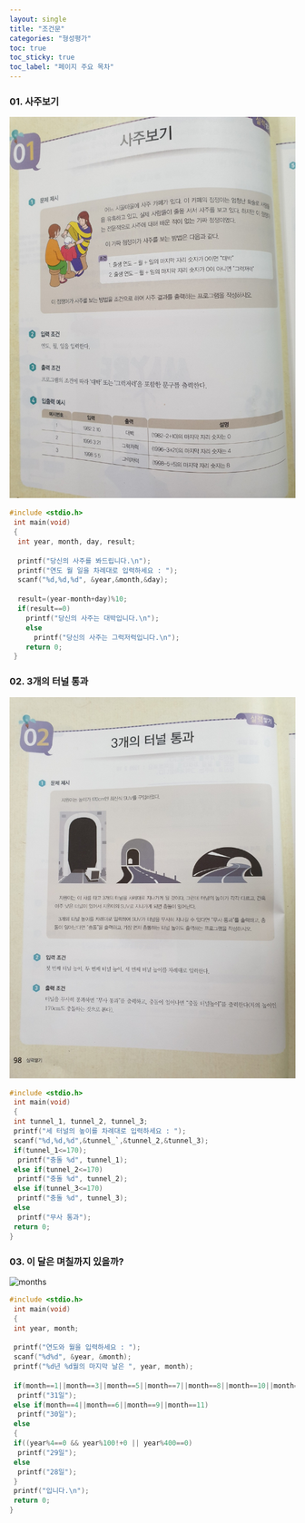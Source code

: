 ```yaml
---
layout: single
title: "조건문"
categories: "형성평가"
toc: true
toc_sticky: true
toc_label: "페이지 주요 목차"
---
```


### 01. 사주보기
![fortune](/assets/images/fortune.jpg)
~~~c
#include <stdio.h>
 int main(void)
 {
  int year, month, day, result;
  
  printf("당신의 사주를 봐드립니다.\n");
  printf("연도 월 일을 차례대로 입력하세요 : ");
  scanf("%d,%d,%d", &year,&month,&day);
  
  result=(year-month+day)%10;
  if(result==0)
    printf("당신의 사주는 대박입니다.\n");
    else
      printf("당신의 사주는 그럭저럭입니다.\n");
    return 0;
 }
 ~~~
 
### 02. 3개의 터널 통과
![tunnel](/assets/images/tunnel.jpg)
~~~c
#include <stdio.h>
 int main(void)
 {
 int tunnel_1, tunnel_2, tunnel_3;
 printf("세 터널의 높이를 차례대로 입력하세요 : ");
 scanf("%d,%d,%d",&tunnel_`,&tunnel_2,&tunnel_3);
 if(tunnel_1<=170);
  printf("충돌 %d", tunnel_1);
 else if(tunnel_2<=170)
  printf("충돌 %d", tunnel_2);
 else if(tunnel_3<=170)
  printf("충돌 %d", tunnel_3);
 else
  printf("무사 통과");
 return 0;
}
~~~
 
### 03. 이 달은 며칠까지 있을까?
![months](/assets/images/month.jpg)
~~~c
#include <stdio.h>
 int main(void)
 {
 int year, month;
 
 printf("연도와 월을 입력하세요 : ");
 scanf("%d%d", &year, &month);
 printf("%d년 %d월의 마지막 날은 ", year, month);
 
 if(month==1||month==3||month==5||month==7||month==8||month==10||month==12)
  printf("31일");
 else if(month==4||month==6||month==9||month==11)
  printf("30일");
 else
 {
 if((year%4==0 && year%100!+0 || year%400==0)
  printf("29일");
 else
  printf("28일");
 }
 printf("입니다.\n");
 return 0;
}
~~~
